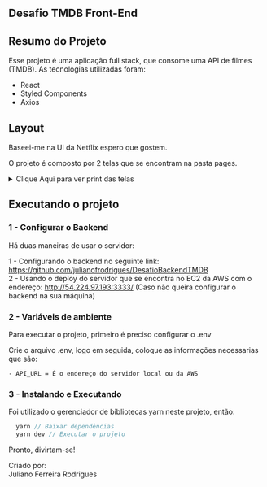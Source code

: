 ## Desafio TMDB Front-End

## Resumo do Projeto
  Esse projeto é uma aplicação full stack, que  consome uma API de filmes (TMDB). As tecnologias utilizadas foram:

  - React 
  - Styled Components
  - Axios

## Layout
<p>Baseei-me na UI da Netflix espero que gostem.</p>
<p> O projeto é composto por 2 telas que se encontram na pasta pages.</p>
<details> <summary> Clique Aqui para ver print das telas </summary>
  <h2>Detalhes do filme</h2>
  
  ![Detalhes](https://i.imgur.com/DbwqjiU.png) 
  
  <h2> Home </h2>
  
  ![Home](https://i.imgur.com/CJsIkFL.png) 
     
</details>
   
## Executando o projeto  
### 1 - Configurar o Backend
  Há duas maneiras de usar o servidor: </br>

  1 - Configurando o backend no seguinte link: https://github.com/julianofrodrigues/DesafioBackendTMDB</br>
  2 - Usando o deploy do servidor que se encontra no EC2 da AWS com o endereço: http://54.224.97.193:3333/ (Caso não queira configurar o backend na sua máquina)

### 2 - Variáveis de ambiente
Para executar o projeto, primeiro é preciso configurar o .env

Crie o arquivo .env, logo em seguida, coloque as informações necessarias que são:
    
    - API_URL = É o endereço do servidor local ou da AWS
      
### 3 - Instalando e Executando
Foi utilizado o gerenciador de bibliotecas yarn neste projeto, então:
```js
  yarn // Baixar dependências 
  yarn dev // Executar o projeto
```
Pronto, divirtam-se! <br>
  
Criado por:<br>
Juliano Ferreira Rodrigues
    


